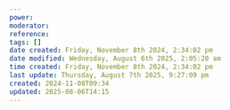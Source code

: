 ```yaml
---
power: 
moderator: 
reference: 
tags: []
date created: Friday, November 8th 2024, 2:34:02 pm
date modified: Wednesday, August 6th 2025, 2:05:20 am
time created: Friday, November 8th 2024, 2:34:02 pm
last update: Thursday, August 7th 2025, 9:27:09 pm
created: 2024-11-08T09:34
updated: 2025-08-06T14:15
---
```

